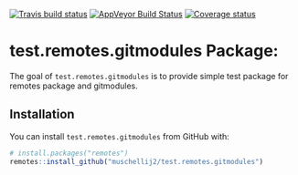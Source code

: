 
[![Travis build
status](https://travis-ci.com/muschellij2/test.remotes.gitmodules.svg?branch=master)](https://travis-ci.com/muschellij2/test.remotes.gitmodules)
[![AppVeyor Build
Status](https://ci.appveyor.com/api/projects/status/github/muschellij2/test-remotes-gitmodules?branch=master&svg=true)](https://ci.appveyor.com/project/muschellij2/test-remotes-gitmodules)
[![Coverage
status](https://codecov.io/gh/muschellij2/test.remotes.gitmodules/branch/master/graph/badge.svg)](https://codecov.io/gh/muschellij2/test.remotes.gitmodules)
<!-- README.md is generated from README.Rmd. Please edit that file -->

# test.remotes.gitmodules Package:

The goal of `test.remotes.gitmodules` is to provide simple test package
for remotes package and gitmodules.

## Installation

You can install `test.remotes.gitmodules` from GitHub with:

``` r
# install.packages("remotes")
remotes::install_github("muschellij2/test.remotes.gitmodules")
```
